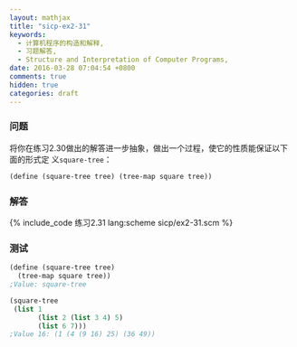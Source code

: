 ```yaml
---
layout: mathjax
title: "sicp-ex2-31"
keywords:
  - 计算机程序的构造和解释,
  - 习题解答,
  - Structure and Interpretation of Computer Programs,
date: 2016-03-28 07:04:54 +0800
comments: true
hidden: true
categories: draft
---
```


### 问题

将你在练习2.30做出的解答进一步抽象，做出一个过程，使它的性质能保证以下面的形式定
义`square-tree`：

``` scheme
(define (square-tree tree) (tree-map square tree))
```

### 解答

{% include_code 练习2.31 lang:scheme sicp/ex2-31.scm %}

### 测试

``` scheme
(define (square-tree tree)
  (tree-map square tree))
;Value: square-tree

(square-tree
 (list 1
       (list 2 (list 3 4) 5)
       (list 6 7)))
;Value 16: (1 (4 (9 16) 25) (36 49))
```
